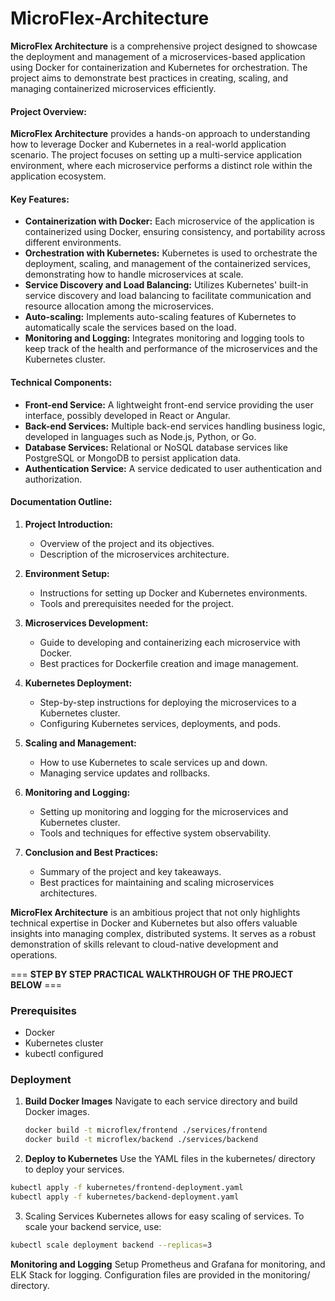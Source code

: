 # MicroFlex-Architecture
**MicroFlex Architecture** is a comprehensive project designed to showcase the deployment and management of a microservices-based application using Docker for containerization and Kubernetes for orchestration. The project aims to demonstrate best practices in creating, scaling, and managing containerized microservices efficiently.

#### Project Overview:

**MicroFlex Architecture** provides a hands-on approach to understanding how to leverage Docker and Kubernetes in a real-world application scenario. The project focuses on setting up a multi-service application environment, where each microservice performs a distinct role within the application ecosystem.

#### Key Features:

- **Containerization with Docker:** Each microservice of the application is containerized using Docker, ensuring consistency, and portability across different environments.
- **Orchestration with Kubernetes:** Kubernetes is used to orchestrate the deployment, scaling, and management of the containerized services, demonstrating how to handle microservices at scale.
- **Service Discovery and Load Balancing:** Utilizes Kubernetes' built-in service discovery and load balancing to facilitate communication and resource allocation among the microservices.
- **Auto-scaling:** Implements auto-scaling features of Kubernetes to automatically scale the services based on the load.
- **Monitoring and Logging:** Integrates monitoring and logging tools to keep track of the health and performance of the microservices and the Kubernetes cluster.

#### Technical Components:

- **Front-end Service:** A lightweight front-end service providing the user interface, possibly developed in React or Angular.
- **Back-end Services:** Multiple back-end services handling business logic, developed in languages such as Node.js, Python, or Go.
- **Database Services:** Relational or NoSQL database services like PostgreSQL or MongoDB to persist application data.
- **Authentication Service:** A service dedicated to user authentication and authorization.

#### Documentation Outline:

1. **Project Introduction:**
   - Overview of the project and its objectives.
   - Description of the microservices architecture.

2. **Environment Setup:**
   - Instructions for setting up Docker and Kubernetes environments.
   - Tools and prerequisites needed for the project.

3. **Microservices Development:**
   - Guide to developing and containerizing each microservice with Docker.
   - Best practices for Dockerfile creation and image management.

4. **Kubernetes Deployment:**
   - Step-by-step instructions for deploying the microservices to a Kubernetes cluster.
   - Configuring Kubernetes services, deployments, and pods.

5. **Scaling and Management:**
   - How to use Kubernetes to scale services up and down.
   - Managing service updates and rollbacks.

6. **Monitoring and Logging:**
   - Setting up monitoring and logging for the microservices and Kubernetes cluster.
   - Tools and techniques for effective system observability.

7. **Conclusion and Best Practices:**
   - Summary of the project and key takeaways.
   - Best practices for maintaining and scaling microservices architectures.

**MicroFlex Architecture** is an ambitious project that not only highlights technical expertise in Docker and Kubernetes but also offers valuable insights into managing complex, distributed systems. It serves as a robust demonstration of skills relevant to cloud-native development and operations.

=== **STEP BY STEP PRACTICAL WALKTHROUGH OF THE PROJECT BELOW** ===


### Prerequisites

- Docker
- Kubernetes cluster
- kubectl configured

### Deployment

1. **Build Docker Images**
   Navigate to each service directory and build Docker images.
   ```bash
   docker build -t microflex/frontend ./services/frontend
   docker build -t microflex/backend ./services/backend
   ```
2. **Deploy to Kubernetes**
Use the YAML files in the kubernetes/ directory to deploy your services.
```bash
kubectl apply -f kubernetes/frontend-deployment.yaml
kubectl apply -f kubernetes/backend-deployment.yaml
```
3. Scaling Services
Kubernetes allows for easy scaling of services. To scale your backend service, use:
```bash
kubectl scale deployment backend --replicas=3
```
**Monitoring and Logging**
Setup Prometheus and Grafana for monitoring, and ELK Stack for logging. Configuration files are provided in the monitoring/ directory.

